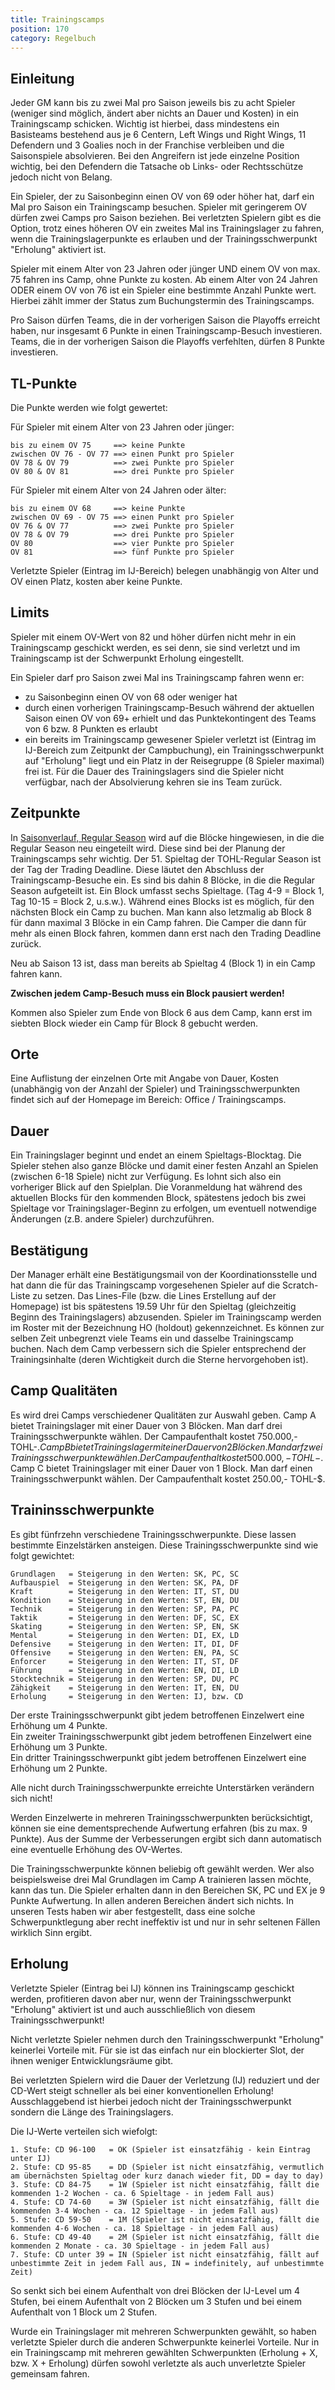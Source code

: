 ```yaml
---
title: Trainingscamps
position: 170
category: Regelbuch
---
```


## Einleitung

Jeder GM kann bis zu zwei Mal pro Saison jeweils bis zu acht Spieler (weniger sind möglich, ändert aber nichts an Dauer und Kosten) in ein Trainingscamp schicken. Wichtig ist hierbei, dass mindestens ein Basisteams bestehend aus je 6 Centern, Left Wings und Right Wings, 11 Defendern und 3 Goalies noch in der Franchise verbleiben und die Saisonspiele absolvieren. Bei den Angreifern ist jede einzelne Position wichtig, bei den Defendern die Tatsache ob Links- oder Rechtsschütze jedoch nicht von Belang.

Ein Spieler, der zu Saisonbeginn einen OV von 69 oder höher hat, darf ein Mal pro Saison ein Trainingscamp besuchen. Spieler mit geringerem OV dürfen zwei Camps pro Saison beziehen. Bei verletzten Spielern gibt es die Option, trotz eines höheren OV ein zweites Mal ins Trainingslager zu fahren, wenn die Trainingslagerpunkte es erlauben und der Trainingsschwerpunkt "Erholung" aktiviert ist.

Spieler mit einem Alter von 23 Jahren oder jünger UND einem OV von max. 75 fahren ins Camp, ohne Punkte zu kosten. Ab einem Alter von 24 Jahren ODER einem OV von 76 ist ein Spieler eine bestimmte Anzahl Punkte wert. Hierbei zählt immer der Status zum Buchungstermin des Trainingscamps.

Pro Saison dürfen Teams, die in der vorherigen Saison die Playoffs erreicht haben, nur insgesamt 6 Punkte in einen Trainingscamp-Besuch investieren. Teams, die in der vorherigen Saison die Playoffs verfehlten, dürfen 8 Punkte investieren.

## TL-Punkte

Die Punkte werden wie folgt gewertet:

Für Spieler mit einem Alter von 23 Jahren oder jünger:
```
bis zu einem OV 75     ==> keine Punkte  
zwischen OV 76 - OV 77 ==> einen Punkt pro Spieler  
OV 78 & OV 79          ==> zwei Punkte pro Spieler  
OV 80 & OV 81          ==> drei Punkte pro Spieler  
```
Für Spieler mit einem Alter von 24 Jahren oder älter:
```
bis zu einem OV 68     ==> keine Punkte  
zwischen OV 69 - OV 75 ==> einen Punkt pro Spieler  
OV 76 & OV 77          ==> zwei Punkte pro Spieler  
OV 78 & OV 79          ==> drei Punkte pro Spieler  
OV 80                  ==> vier Punkte pro Spieler  
OV 81                  ==> fünf Punkte pro Spieler  
```
Verletzte Spieler (Eintrag im IJ-Bereich) belegen unabhängig von Alter und OV einen Platz, kosten aber keine Punkte.

## Limits

<alert type="warning">
Spieler mit einem OV-Wert von 82 und höher dürfen nicht mehr in ein Trainingscamp geschickt werden, es sei denn, sie sind verletzt und im Trainingscamp ist der Schwerpunkt Erholung eingestellt.
</alert>

Ein Spieler darf pro Saison zwei Mal ins Trainingscamp fahren wenn er:
- zu Saisonbeginn einen OV von 68 oder weniger hat
- durch einen vorherigen Trainingscamp-Besuch während der aktuellen Saison einen OV von 69+ erhielt und das Punktekontingent des Teams von 6 bzw. 8 Punkten es erlaubt
- ein bereits im Trainingscamp gewesener Spieler verletzt ist (Eintrag im IJ-Bereich zum Zeitpunkt der Campbuchung), ein Trainingsschwerpunkt auf "Erholung" liegt und ein Platz in der Reisegruppe (8 Spieler maximal) frei ist.
Für die Dauer des Trainingslagers sind die Spieler nicht verfügbar, nach der Absolvierung kehren sie ins Team zurück.

## Zeitpunkte

In [Saisonverlauf, Regular Season](/season#die-regular-season-regseason) wird auf die Blöcke hingewiesen, in die die Regular Season neu eingeteilt wird. Diese sind bei der Planung der Trainingscamps sehr wichtig.
Der 51. Spieltag der TOHL-Regular Season ist der Tag der Trading Deadline. Diese läutet den Abschluss der Trainingscamp-Besuche ein.  Es sind bis dahin 8 Blöcke, in die die Regular Season aufgeteilt ist. Ein Block umfasst sechs Spieltage. (Tag 4-9 = Block 1, Tag 10-15 = Block 2, u.s.w.). Während eines Blocks ist es möglich, für den nächsten Block ein Camp zu buchen. Man kann also letzmalig ab Block 8 für dann maximal 3 Blöcke in ein Camp fahren. Die Camper die dann für mehr als einen Block fahren, kommen dann erst nach den Trading Deadline zurück.

Neu ab Saison 13 ist, dass man bereits ab Spieltag 4 (Block 1) in ein Camp fahren kann.

__Zwischen jedem Camp-Besuch muss ein Block pausiert werden!__

Kommen also Spieler zum Ende von Block 6 aus dem Camp, kann erst im siebten Block wieder ein Camp für Block 8 gebucht werden.


## Orte

Eine Auflistung der einzelnen Orte mit Angabe von Dauer, Kosten (unabhängig von der Anzahl der Spieler) und Trainingsschwerpunkten findet sich auf der Homepage im Bereich: Office / Trainingscamps.

## Dauer

Ein Trainingslager beginnt und endet an einem Spieltags-Blocktag. Die Spieler stehen also ganze Blöcke und damit einer festen Anzahl an Spielen (zwischen 6-18 Spiele) nicht zur Verfügung. Es lohnt sich also ein vorheriger Blick auf den Spielplan.
Die Voranmeldung hat während des aktuellen Blocks für den kommenden Block, spätestens jedoch bis zwei Spieltage vor Trainingslager-Beginn zu erfolgen, um eventuell notwendige Änderungen (z.B. andere Spieler) durchzuführen.

## Bestätigung

Der Manager erhält eine Bestätigungsmail von der Koordinationsstelle und hat dann die für das Trainingscamp vorgesehenen Spieler auf die Scratch-Liste zu setzen. Das Lines-File (bzw. die Lines Erstellung auf der Homepage) ist bis spätestens 19.59 Uhr für den Spieltag (gleichzeitig Beginn des Trainingslagers) abzusenden.
Spieler im Trainingscamp werden im Roster mit der Bezeichnung HO (holdout) gekennzeichnet.
Es können zur selben Zeit unbegrenzt viele Teams ein und dasselbe Trainingscamp buchen. Nach dem Camp verbessern sich die Spieler entsprechend der Trainingsinhalte (deren Wichtigkeit durch die Sterne hervorgehoben ist).

## Camp Qualitäten

Es wird drei Camps verschiedener Qualitäten zur Auswahl geben.
Camp A bietet Trainingslager mit einer Dauer von 3 Blöcken. Man darf drei Trainingsschwerpunkte wählen. Der Campaufenthalt kostet 750.000,- TOHL-$.
Camp B bietet Trainingslager mit einer Dauer von 2 Blöcken. Man darf zwei Trainingsschwerpunkte wählen. Der Campaufenthalt kostet 500.000,- TOHL-$.
Camp C bietet Trainingslager mit einer Dauer von 1 Block. Man darf einen Trainingsschwerpunkt wählen. Der Campaufenthalt kostet 250.00,- TOHL-$.

## Traininsschwerpunkte

Es gibt fünfrzehn verschiedene Trainingsschwerpunkte. Diese lassen bestimmte Einzelstärken ansteigen.
Diese Trainingsschwerpunkte sind wie folgt gewichtet:
```
Grundlagen   = Steigerung in den Werten: SK, PC, SC  
Aufbauspiel  = Steigerung in den Werten: SK, PA, DF  
Kraft        = Steigerung in den Werten: IT, ST, DU  
Kondition    = Steigerung in den Werten: ST, EN, DU  
Technik      = Steigerung in den Werten: SP, PA, PC  
Taktik       = Steigerung in den Werten: DF, SC, EX  
Skating      = Steigerung in den Werten: SP, EN, SK  
Mental       = Steigerung in den Werten: DI, EX, LD  
Defensive    = Steigerung in den Werten: IT, DI, DF  
Offensive    = Steigerung in den Werten: EN, PA, SC  
Enforcer     = Steigerung in den Werten: IT, ST, DF  
Führung      = Steigerung in den Werten: EN, DI, LD  
Stocktechnik = Steigerung in den Werten: SP, DU, PC  
Zähigkeit    = Steigerung in den Werten: IT, EN, DU  
Erholung     = Steigerung in den Werten: IJ, bzw. CD  
```
Der erste Trainingsschwerpunkt gibt jedem betroffenen Einzelwert eine Erhöhung um 4 Punkte.  
Ein zweiter Trainingsschwerpunkt gibt jedem betroffenen Einzelwert eine Erhöhung um 3 Punkte.  
Ein dritter Trainingsschwerpunkt gibt jedem betroffenen Einzelwert eine Erhöhung um 2 Punkte.  

Alle nicht durch Trainingsschwerpunkte erreichte Unterstärken verändern sich nicht!

Werden Einzelwerte in mehreren Trainingsschwerpunkten berücksichtigt, können sie eine dementsprechende Aufwertung erfahren (bis zu max. 9 Punkte). Aus der Summe der Verbesserungen ergibt sich dann automatisch eine eventuelle Erhöhung des OV-Wertes.

Die Trainingsschwerpunkte können beliebig oft gewählt werden. Wer also beispielsweise drei Mal Grundlagen im Camp A trainieren lassen möchte, kann das tun. Die Spieler erhalten dann in den Bereichen SK, PC und EX je 9 Punkte Aufwertung. In allen anderen Bereichen ändert sich nichts. In unseren Tests haben wir aber festgestellt, dass eine solche Schwerpunktlegung aber recht ineffektiv ist und nur in sehr seltenen Fällen wirklich Sinn ergibt.

## Erholung

Verletzte Spieler (Eintrag bei IJ) können ins Trainingscamp geschickt werden, profitieren davon aber nur, wenn der Trainingsschwerpunkt "Erholung" aktiviert ist und auch ausschließlich von diesem Trainingsschwerpunkt!

Nicht verletzte Spieler nehmen durch den Trainingsschwerpunkt "Erholung" keinerlei Vorteile mit. Für sie ist das einfach nur ein blockierter Slot, der ihnen weniger Entwicklungsräume gibt.

Bei verletzten Spielern wird die Dauer der Verletzung (IJ) reduziert und der CD-Wert steigt schneller als bei einer konventionellen Erholung! Ausschlaggebend ist hierbei jedoch nicht der Trainingsschwerpunkt sondern die Länge des Trainingslagers.

Die IJ-Werte verteilen sich wiefolgt:
```
1. Stufe: CD 96-100   = OK (Spieler ist einsatzfähig - kein Eintrag unter IJ)
2. Stufe: CD 95-85    = DD (Spieler ist nicht einsatzfähig, vermutlich am übernächsten Spieltag oder kurz danach wieder fit, DD = day to day)
3. Stufe: CD 84-75    = 1W (Spieler ist nicht einsatzfähig, fällt die kommenden 1-2 Wochen - ca. 6 Spieltage - in jedem Fall aus)
4. Stufe: CD 74-60    = 3W (Spieler ist nicht einsatzfähig, fällt die kommenden 3-4 Wochen - ca. 12 Spieltage - in jedem Fall aus)
5. Stufe: CD 59-50    = 1M (Spieler ist nicht einsatzfähig, fällt die kommenden 4-6 Wochen - ca. 18 Spieltage - in jedem Fall aus)
6. Stufe: CD 49-40    = 2M (Spieler ist nicht einsatzfähig, fällt die kommenden 2 Monate - ca. 30 Spieltage - in jedem Fall aus)
7. Stufe: CD unter 39 = IN (Spieler ist nicht einsatzfähig, fällt auf unbestimmte Zeit in jedem Fall aus, IN = indefinitely, auf unbestimmte Zeit)
```
So senkt sich bei einem Aufenthalt von drei Blöcken der IJ-Level um 4 Stufen, bei einem Aufenthalt von 2 Blöcken um 3 Stufen und bei einem Aufenthalt von 1 Block um 2 Stufen.

Wurde ein Trainingslager mit mehreren Schwerpunkten gewählt, so haben verletzte Spieler durch die anderen Schwerpunkte keinerlei Vorteile. Nur in ein Trainingscamp mit mehreren gewählten Schwerpunkten (Erholung + X, bzw. X + Erholung) dürfen sowohl verletzte als auch unverletzte Spieler gemeinsam fahren.

